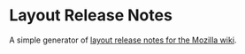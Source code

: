 # Layout Release Notes

A simple generator of [layout release notes for the Mozilla wiki](https://wiki.mozilla.org/Platform/Layout/ReleaseNotes).

